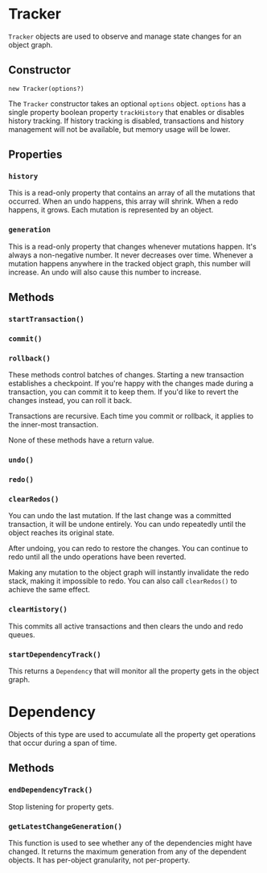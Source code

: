 # Tracker

`Tracker` objects are used to observe and manage state changes for an object graph.

## Constructor

```
new Tracker(options?)
```

The `Tracker` constructor takes an optional `options` object.  `options` has a single property boolean property `trackHistory` that enables or disables history tracking.  If history tracking is disabled, transactions and history management will not be available, but memory usage will be lower.

## Properties

### `history`

This is a read-only property that contains an array of all the mutations that occurred.  When an undo happens, this array will shrink.  When a redo happens, it grows.  Each mutation is represented by an object.

### `generation`

This is a read-only property that changes whenever mutations happen.  It's always a non-negative number.  It never decreases over time.  Whenever a mutation happens anywhere in the tracked object graph, this number will increase.  An undo will also cause this number to increase.

## Methods

### `startTransaction()`
### `commit()`
### `rollback()`

These methods control batches of changes.  Starting a new transaction establishes a checkpoint.  If you're happy with the changes made during a transaction, you can commit it to keep them.  If you'd like to revert the changes instead, you can roll it back.

Transactions are recursive.  Each time you commit or rollback, it applies to the inner-most transaction.

None of these methods have a return value.

### `undo()`
### `redo()`
### `clearRedos()`

You can undo the last mutation.  If the last change was a committed transaction, it will be undone entirely.  You can undo repeatedly until the object reaches its original state.

After undoing, you can redo to restore the changes.  You can continue to redo until all the undo operations have been reverted.

Making any mutation to the object graph will instantly invalidate the redo stack, making it impossible to redo.  You can also call `clearRedos()` to achieve the same effect.

### `clearHistory()`

This commits all active transactions and then clears the undo and redo queues. 

### `startDependencyTrack()`

This returns a `Dependency` that will monitor all the property gets in the object graph.

# Dependency

Objects of this type are used to accumulate all the property get operations that occur during a span of time.

## Methods

### `endDependencyTrack()`

Stop listening for property gets.

### `getLatestChangeGeneration()`

This function is used to see whether any of the dependencies might have changed.  It returns the maximum generation from any of the dependent objects.  It has per-object granularity, not per-property.
